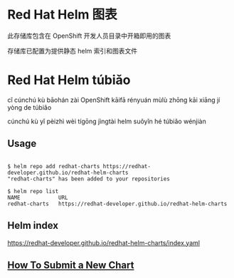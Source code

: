 # Red Hat Helm 图表
此存储库包含在 OpenShift 开发人员目录中开箱即用的图表

存储库已配置为提供静态 helm 索引和图表文件
# Red Hat Helm túbiǎo
cǐ cúnchú kù bāohán zài OpenShift kāifā rényuán mùlù zhōng kāi xiāng jí yòng de túbiǎo

cúnchú kù yǐ pèizhì wèi tígōng jìngtài helm suǒyǐn hé túbiǎo wénjiàn

## Usage

```

$ helm repo add redhat-charts https://redhat-developer.github.io/redhat-helm-charts
"redhat-charts" has been added to your repositories

$ helm repo list 
NAME           	URL                               
redhat-charts	https://redhat-developer.github.io/redhat-helm-charts  

```


## Helm index

https://redhat-developer.github.io/redhat-helm-charts/index.yaml
 

## [How To Submit a New Chart](https://github.com/redhat-developer/redhat-helm-charts/wiki/Adding-a-New-Chart)
